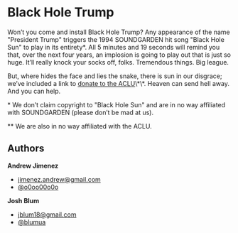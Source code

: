 Black Hole Trump
================

Won’t you come and install Black Hole Trump? Any appearance of the name
"President Trump" triggers the 1994 SOUNDGARDEN hit song "Black Hole Sun" to
play in its entirety*. All 5 minutes and 19 seconds will remind you that, over
the next four years, an implosion is going to play out that is just so huge.
It’ll really knock your socks off, folks. Tremendous things. Big league.

But, where hides the face and lies the snake, there is sun in our disgrace;
we’ve included a link to [donate to the
ACLU](https://action.aclu.org/secure/donate-to-aclu.)\*\*.  Heaven can send hell
away. And you can help.

\* We don’t claim copyright to "Black Hole Sun" and are in no way affiliated
  with SOUNDGARDEN (please don’t be mad at us).
  
\*\* We are also in no way affiliated with the ACLU.


## Authors

**Andrew Jimenez**
+ [jimenez.andrew@gmail.com](mailto:jimenez.andrew@gmail.com)
+ [@o0oo00o0o](https://twitter.com/o0oo00o0o)

**Josh Blum**
+ [jblum18@gmail.com](mailto:jblum18@gmail.com)
+ [@blumua](https://twitter.com/blumua)
